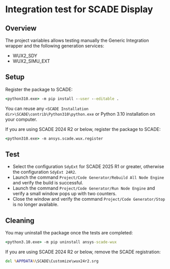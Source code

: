 # Integration test for SCADE Display
## Overview
The project variables allows testing manually the Generic Integration wrapper and the following generation services:

* WUX2_SDY
* WUX2_SIMU_EXT

## Setup
Register the package to SCADE:

```cmd
<python310.exe> -m pip install --user --editable .
```

You can reuse any `<SCADE Installation dir>\SCADE\contrib\Python310\python.exe` or Python 3.10 installation on your computer.

If you are using SCADE 2024 R2 or below, register the package to SCADE:

```cmd
<python310.exe> -m ansys.scade.wux.register
```

## Test
* Select the configuration `SdyExt` for SCADE 2025 R1 or greater, otherwise the configuration `SdyExt 24R2`.
* Launch the command `Project/Code Generator/Rebuild All Node Engine` and verify the build is successful.
* Launch the command `Project/Code Generator/Run Node Engine` and verify a small  window pops up with two counters.
* Close the window and verify the command `Project/Code Generator/Stop` is no longer available.


## Cleaning
You may uninstall the package once the tests are completed:

```cmd
<python3.10.exe> -m pip uninstall ansys-scade-wux
```

If you are using SCADE 2024 R2 or below, remove the SCADE registration:

```cmd
del %APPDATA%\SCADE\Customize\wux24r2.srg
```
